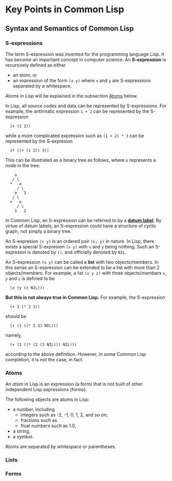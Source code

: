 # Key Points in Common Lisp

## Syntax and Semantics of Common Lisp

### S-expressions

The term S-expression was invented for the programming language Lisp.
It has become an important concept in computer science.
An **S-expression** is recursively defined as either
* an atom, or
* an expression of the form `(x y)`  where `x` and `y` are S-expressions
  separated by a whitespace.

Atoms in Lisp will be explained in the subsection [Atoms](#Atoms) below.

In Lisp, all source codes and data can be represented by S-expressions.
For example, the arithmatic expression `1 + 2` can be represented by
the S-expression
```
  (+ (1 2))
```
while a more complicated expression such as `(1 + 2) * 3` can be represented by
the S-expresion
```
  (* ((+ (1 2)) 3))
```
This can be illustrated as a binary tree as follows, where `o` represents
a node in the tree:
```
    o
   / \
  *   o
     / \
    o   3
   / \
  +   o
     / \
    1   2
```

In Common Lisp, an S-expression can be referred to by
a [**datum label**](datum-label.md).
By virtue of datum labels, an S-expression could have a structure of
cyclic graph, not simply a binary tree.

An S-expresion `(x y)` is an ordered pair `(x, y)` in nature.
In Lisp, there exists a special S-expresion `(x y)` with `x` and `y` being
nothing.  Such an S-expresion is denoted by `()`, and officially denoted by
`NIL`.

An S-expression `(x y)` can be called a **list** with two objects/members.
In this sense an S-expression can be extended to be a list with more than 2
objects/members.  For example, a list `(x y z)` with three objects/members `x`,
`y` and `z` is defined to be
```
  (x (y (z NIL)))
```
**But this is not always true in Common Lisp.**  For example, the S-expression
```
  (+ 1 (* 2 3))
```
should be
```
  (+ (1 ((* 2 3) NIL)))
```
namely,
```
  (+ (1 ((* (2 (3 NIL))) NIL)))
```
according to the above definition.  However, in some Common Lisp completion,
it is not the case, in fact.

### Atoms

An *atom* in Lisp is an expression (a form) that is not built of
other independent Lisp expressions (forms).

The following objects are atoms in Lisp:
* a number, including
    * integers such as -2, -1, 0, 1, 2, and so on;
    * fractions such as
    * float numbers such as 1.0, 
* a string,
* a symbol.

Atoms are separated by whitespace or parentheses.


### Lists


### Forms

